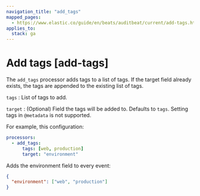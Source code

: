 ```yaml
---
navigation_title: "add_tags"
mapped_pages:
  - https://www.elastic.co/guide/en/beats/auditbeat/current/add-tags.html
applies_to:
  stack: ga
---
```


# Add tags [add-tags]


The `add_tags` processor adds tags to a list of tags. If the target field already exists, the tags are appended to the existing list of tags.

`tags`
:   List of tags to add.

`target`
:   (Optional) Field the tags will be added to. Defaults to `tags`. Setting tags in `@metadata` is not supported.

For example, this configuration:

```yaml
processors:
  - add_tags:
      tags: [web, production]
      target: "environment"
```

Adds the environment field to every event:

```json
{
  "environment": ["web", "production"]
}
```

